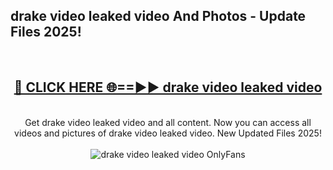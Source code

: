 <h2>drake video leaked video And Photos - Update Files 2025!</h2>
<br>
<div align="center">
<h2><a href="https://linkcuts.com/hfmhzwbr" rel="nofollow">🔴 CLICK HERE 🌐==►► drake video leaked video</a></h2>
<br>
Get drake video leaked video and all content. Now you can access all videos and pictures of drake video leaked video. New Updated Files 2025!
<br>
<br>
<a href="https://linkcuts.com/hfmhzwbr" rel="nofollow" data-target="animated-image.originalLink"><img src="https://i.ibb.co.com/WyWwxjT/player-gif2.gif" alt="drake video leaked video OnlyFans" style="max-width: 100%; display: inline-block;" data-target="animated-image.originalImage"></a>
</div>
<br>